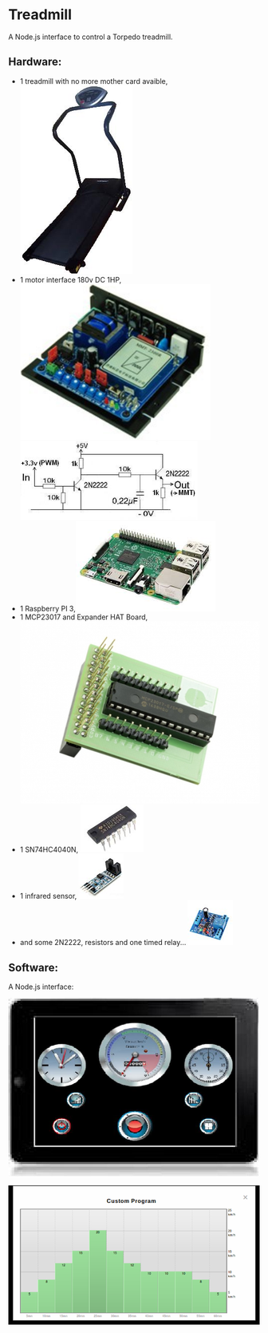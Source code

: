 Treadmill
=========

A Node.js interface to control a Torpedo treadmill.


Hardware:
---------

* 1 treadmill with no more mother card avaible, ![](doc/images/torpedo.png)
* 1 motor interface 180v DC 1HP, ![](doc/images/motorInterface.png) ![](doc/images/interfaceCmdMotor.png)
* 1 Raspberry PI 3,![](doc/images/raspberryPi3.jpg)
* 1 MCP23017 and Expander HAT Board, ![](doc/images/mcp23017HatBoard.jpg)
* 1 SN74HC4040N, ![](doc/images/SN74HC4040N.jpg)
* 1 infrared sensor, ![](doc/images/infraredSensor.jpg)
* and some 2N2222, resistors and one timed relay... ![](doc/images/timedRelay.jpg)


Software:
---------

A Node.js interface:

![](doc/images/index.png)

![](doc/images/programSetting.png)

